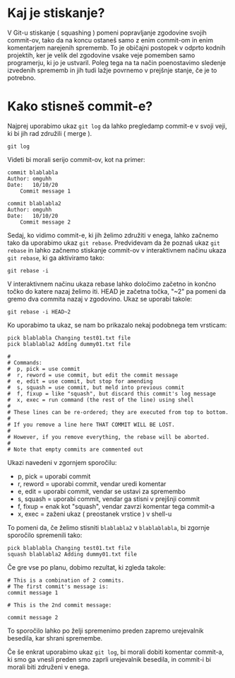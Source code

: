 # Kaj je stiskanje?

V Git-u stiskanje ( squashing ) pomeni popravljanje zgodovine svojih commit-ov, tako da na koncu ostaneš samo z enim commit-om in enim komentarjem narejenih sprememb.
To je običajni postopek v odprto kodnih projektih, ker je velik del zgodovine vsake veje pomemben samo programerju, ki jo je ustvaril. Poleg tega na ta način poenostavimo sledenje izvedenih sprememb in jih tudi lažje povrnemo v prejšnje stanje, če je to potrebno. 

# Kako stisneš commit-e?

Najprej uporabimo ukaz `git log` da lahko pregledamp commit-e v svoji veji, ki bi jih rad združili ( merge ).

```
git log
```

Videti bi morali serijo commit-ov, kot na primer:

```
commit blablabla
Author: omguhh
Date:   10/10/20
    Commit message 1

commit blablabla2
Author: omguhh
Date:   10/10/20
    Commit message 2
```

Sedaj, ko vidimo commit-e, ki jih želimo združiti v enega, lahko začnemo tako da uporabimo ukaz ```git rebase```. Predvidevam da že poznaš ukaz ```git rebase``` in lahko začnemo stiskanje commit-ov v interaktivnem načinu ukaza `git rebase`, ki ga aktiviramo tako:

```
git rebase -i
```
V interaktivnem načinu ukaza rebase lahko določimo začetno in končno točko do katere nazaj želimo iti. HEAD je začetna točka, "~2" pa pomeni da gremo dva commita nazaj v zgodovino. Ukaz se uporabi takole:

```
git rebase -i HEAD~2
```

Ko uporabimo ta ukaz, se nam bo prikazalo nekaj podobnega tem vrsticam:

```
pick blablabla Changing test01.txt file
pick blablabla2 Adding dummy01.txt file

#
# Commands:
#  p, pick = use commit
#  r, reword = use commit, but edit the commit message
#  e, edit = use commit, but stop for amending
#  s, squash = use commit, but meld into previous commit
#  f, fixup = like "squash", but discard this commit's log message
#  x, exec = run command (the rest of the line) using shell
#
# These lines can be re-ordered; they are executed from top to bottom.
#
# If you remove a line here THAT COMMIT WILL BE LOST.
#
# However, if you remove everything, the rebase will be aborted.
#
# Note that empty commits are commented out
```

Ukazi navedeni v zgornjem sporočilu:
- p, pick = uporabi commit
- r, reword = uporabi commit, vendar uredi komentar
- e, edit = uporabi commit, vendar se ustavi za spremembo
- s, squash = uporabi commit, vendar ga stisni v prejšnji commit
- f, fixup = enak kot "squash", vendar zavrzi komentar tega commit-a
- x, exec = zaženi ukaz ( preostanek vrstice ) v shell-u

To pomeni da, če želimo stisniti ```blablabla2``` v ```blablablabla```, bi zgornje sporočilo spremenili tako:

```
pick blablabla Changing test01.txt file
squash blablabla2 Adding dummy01.txt file

```

Če gre vse po planu, dobimo rezultat, ki zgleda takole:

```
# This is a combination of 2 commits.
# The first commit's message is:
commit message 1

# This is the 2nd commit message:

commit message 2
```

To sporočilo lahko po želji spremenimo preden zapremo urejevalnik besedila, kar shrani spremembe.

Če še enkrat uporabimo ukaz `git log`, bi morali dobiti komentar commit-a, ki smo ga vnesli preden smo zaprli urejevalnik besedila, in commit-i bi morali biti združeni v enega.

